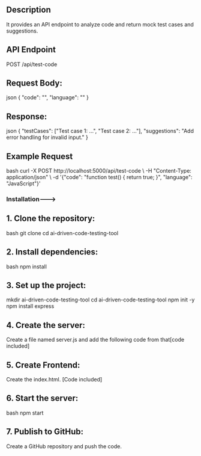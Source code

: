 ## Description
It provides an API endpoint to analyze code and return mock test cases and suggestions.

## API Endpoint
POST /api/test-code

## Request Body:
json { "code": "", "language": "" }
## Response:
json { "testCases": ["Test case 1: …", "Test case 2: …"], "suggestions": "Add error handling for invalid input." }
## Example Request
bash curl -X POST http://localhost:5000/api/test-code \ -H "Content-Type: application/json" \ -d '{"code": "function test() { return true; }", "language": "JavaScript"}' 

### Installation--->

## 1. Clone the repository:
bash git clone cd ai-driven-code-testing-tool
## 2. Install dependencies:
bash npm install
## 3. Set up the project:
mkdir ai-driven-code-testing-tool
cd ai-driven-code-testing-tool
npm init -y
npm install express
## 4. Create the server:
Create a file named server.js and add the following code from that[code included]
## 5. Create Frontend:
Create the index.html. [Code included]
## 6. Start the server:
bash npm start
## 7. Publish to GitHub:
Create a GitHub repository and push the code. 


